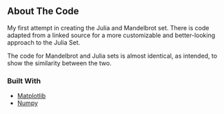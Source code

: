 <!-- ABOUT THE PROJECT -->
## About The Code

My first attempt in creating the Julia and Mandelbrot set. There is code adapted from a linked source for a more customizable and better-looking approach to the Julia Set. 

The code for Mandelbrot and Julia sets is almost identical, as intended, to show the similarity between the two.

### Built With

* [Matplotlib](https://matplotlib.org/)
* [Numpy](https://numpy.org/)
